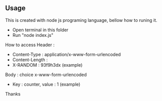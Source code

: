 ## Usage

This is created with node js programing language, bellow how to runing it.
- Open terminal in this folder
- Run "node index.js"

How to access
Header :
- Content-Type : application/x-www-form-urlencoded
- Content-Length : <calculated when request is sent>
- X-RANDOM : 93f9h3dx (example)

Body :
choice x-www-form-urlencoded
- Key : counter, value : 1 (example)

Thanks